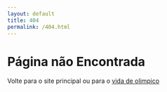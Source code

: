 ```yaml
---
layout: default
title: 404
permalink: /404.html
---
```


# Página não Encontrada

Volte para o site principal ou para o [vida de olimpico](olimpiadascientificas.com/vida-de-olimpico/)
